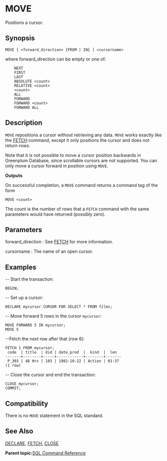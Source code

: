 # MOVE 

Positions a cursor.

## Synopsis 

``` {#sql_command_synopsis}
MOVE [ <forward_direction> {FROM | IN} ] <cursorname>
```

where forward\_direction can be empty or one of:

```
    NEXT
    FIRST
    LAST
    ABSOLUTE <count>
    RELATIVE <count>
    <count>
    ALL
    FORWARD
    FORWARD <count>
    FORWARD ALL
```

## Description 

`MOVE` repositions a cursor without retrieving any data. `MOVE` works exactly like the [FETCH](FETCH.html) command, except it only positions the cursor and does not return rows.

Note that it is not possible to move a cursor position backwards in Greenplum Database, since scrollable cursors are not supported. You can only move a cursor forward in position using `MOVE`.

**Outputs**

On successful completion, a `MOVE` command returns a command tag of the form

```
MOVE <count>
```

The count is the number of rows that a `FETCH` command with the same parameters would have returned \(possibly zero\).

## Parameters 

forward\_direction
:   See [FETCH](FETCH.html) for more information.

cursorname
:   The name of an open cursor.

## Examples 

-- Start the transaction:

```
BEGIN;
```

-- Set up a cursor:

```
DECLARE mycursor CURSOR FOR SELECT * FROM films;
```

-- Move forward 5 rows in the cursor `mycursor`:

```
MOVE FORWARD 5 IN mycursor;
MOVE 5
```

--Fetch the next row after that \(row 6\):

```
FETCH 1 FROM mycursor;
 code  | title  | did | date_prod  |  kind  |  len
-------+--------+-----+------------+--------+-------
 P_303 | 48 Hrs | 103 | 1982-10-22 | Action | 01:37
(1 row)
```

-- Close the cursor and end the transaction:

```
CLOSE mycursor;
COMMIT;
```

## Compatibility 

There is no `MOVE` statement in the SQL standard.

## See Also 

[DECLARE](DECLARE.html), [FETCH](FETCH.html), [CLOSE](CLOSE.html)

**Parent topic:**[SQL Command Reference](../sql_commands/sql_ref.html)

